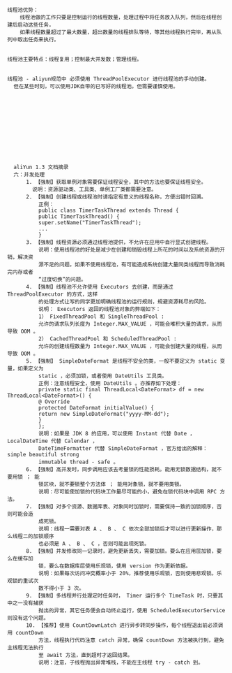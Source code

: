     线程池优势：
        线程池做的工作只要是控制运行的线程数量，处理过程中将任务放入队列，然后在线程创建后启动这些任务，
        如果线程数量超过了最大数量，超出数量的线程排队等待，等其他线程执行完毕，再从队列中取出任务来执行。
        
         
    线程池主要特点：线程复用；控制最大并发数；管理线程。
        
        
    线程池 - aliyun规范中 必须使用 ThreadPoolExecutor 进行线程池的手动创建。
      但在某些时刻，可以使用JDK自带的已写好的线程池。但需要谨慎使用。
      
      
      
      
      
      
      
      
      
      
      
      
      aliYun 1.3 文档摘录
      六：并发处理
          1. 【强制】获取单例对象需要保证线程安全，其中的方法也要保证线程安全。
            说明：资源驱动类、工具类、单例工厂类都需要注意。
          2. 【强制】创建线程或线程池时请指定有意义的线程名称，方便出错时回溯。
              正例：
              public class TimerTaskThread extends Thread {
              public TimerTaskThread() {
              super.setName("TimerTaskThread");
              ...
              }
          3. 【强制】线程资源必须通过线程池提供，不允许在应用中自行显式创建线程。
              说明：使用线程池的好处是减少在创建和销毁线程上所花的时间以及系统资源的开销，解决资
              源不足的问题。如果不使用线程池，有可能造成系统创建大量同类线程而导致消耗完内存或者
              “过度切换”的问题。
          4. 【强制】线程池不允许使用 Executors 去创建，而是通过 ThreadPoolExecutor 的方式，这样
              的处理方式让写的同学更加明确线程池的运行规则，规避资源耗尽的风险。
              说明： Executors 返回的线程池对象的弊端如下：
              1） FixedThreadPool 和 SingleThreadPool :
              允许的请求队列长度为 Integer.MAX_VALUE ，可能会堆积大量的请求，从而导致 OOM 。
              2） CachedThreadPool 和 ScheduledThreadPool :
              允许的创建线程数量为 Integer.MAX_VALUE ，可能会创建大量的线程，从而导致 OOM 。
          5. 【强制】 SimpleDateFormat 是线程不安全的类，一般不要定义为 static 变量，如果定义为
              static ，必须加锁，或者使用 DateUtils 工具类。
              正例：注意线程安全，使用 DateUtils 。亦推荐如下处理：
              private static final ThreadLocal<DateFormat> df = new ThreadLocal<DateFormat>() {
              @ Override
              protected DateFormat initialValue() {
              return new SimpleDateFormat("yyyy-MM-dd");
              }
              };
              说明：如果是 JDK 8 的应用，可以使用 Instant 代替 Date ， LocalDateTime 代替 Calendar ，
              DateTimeFormatter 代替 SimpleDateFormat ，官方给出的解释： simple beautiful strong
              immutable thread - safe 。
          6. 【强制】高并发时，同步调用应该去考量锁的性能损耗。能用无锁数据结构，就不要用锁 ； 能
              锁区块，就不要锁整个方法体 ； 能用对象锁，就不要用类锁。
              说明：尽可能使加锁的代码块工作量尽可能的小，避免在锁代码块中调用 RPC 方法。
          7. 【强制】对多个资源、数据库表、对象同时加锁时，需要保持一致的加锁顺序，否则可能会造
              成死锁。
              说明：线程一需要对表 A 、 B 、 C 依次全部加锁后才可以进行更新操作，那么线程二的加锁顺序
              也必须是 A 、 B 、 C ，否则可能出现死锁。
          8. 【强制】并发修改同一记录时，避免更新丢失，需要加锁。要么在应用层加锁，要么在缓存加
              锁，要么在数据库层使用乐观锁，使用 version 作为更新依据。
              说明：如果每次访问冲突概率小于 20%，推荐使用乐观锁，否则使用悲观锁。乐观锁的重试次
              数不得小于 3 次。
          9. 【强制】多线程并行处理定时任务时， Timer 运行多个 TimeTask 时，只要其中之一没有捕获
              抛出的异常，其它任务便会自动终止运行，使用 ScheduledExecutorService 则没有这个问题。
          10. 【推荐】使用 CountDownLatch 进行异步转同步操作，每个线程退出前必须调用 countDown
              方法，线程执行代码注意 catch 异常，确保 countDown 方法被执行到，避免主线程无法执行
              至 await 方法，直到超时才返回结果。
              说明：注意，子线程抛出异常堆栈，不能在主线程 try - catch 到。
        
      
